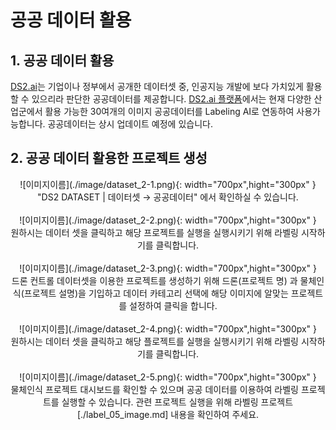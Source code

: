 # **공공 데이터 활용**

## **1. 공공 데이터 활용**

[DS2.ai](http://ds2.ai)는 기업이나 정부에서 공개한 데이터셋 중, 인공지능 개발에 보다 가치있게 활용할 수 있으리라 판단한 공공데이터를 제공합니다. [DS2.ai 플랫폼](console.ds2.ai)에서는 현재 다양한 산업군에서 활용 가능한 30여개의 이미지 공공데이터를 Labeling AI로 연동하여 사용가능합니다. 공공데이터는 상시 업데이트 예정에 있습니다.  


## **2. 공공 데이터 활용한 프로젝트 생성**

<center>
![이미지이름](./image/dataset_2-1.png){: width="700px",hight="300px" }<br>
"DS2 DATASET | 데이터셋 → 공공데이터" 에서 확인하실 수 있습니다.
</center>
<br>
<center>
![이미지이름](./image/dataset_2-2.png){: width="700px",hight="300px" }<br>
원하시는 데이터 셋을 클릭하고 해당 프로젝트를 실행을 실행시키기 위해 라벨링 시작하기를 클릭합니다. 
</center>
<br>
<center>
![이미지이름](./image/dataset_2-3.png){: width="700px",hight="300px" }<br>
드론 컨트롤 데이터셋을 이용한 프로젝트를 생성하기 위해 드론(프로젝트 명) 과 물체인식(프로젝트 설명)을 기입하고 데이터 카테고리 선택에 해당 이미지에 알맞는 프로젝트를 설정하여 클릭을 합니다. 
</center>
<br>
<center>
![이미지이름](./image/dataset_2-4.png){: width="700px",hight="300px" }<br>
원하시는 데이터 셋을 클릭하고 해당 플로젝트를 실행을 실행시키기 위해 라벨링 시작하기를 클릭합니다. 
</center>
<br>
<center>
![이미지이름](./image/dataset_2-5.png){: width="700px",hight="300px" }<br>
물체인식 프로젝트 대시보드를 확인할 수 있으며 공공 데이터를 이용하여 라벨링 프로젝트를 실행할 수 있습니다. 관련 프로젝트 실행을 위해 라벨링 프로젝트[./label_05_image.md] 내용을 확인하여 주세요.
</center>


<br>
<br>
<br>